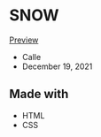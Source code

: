 # SNOW
[Preview](https://uvindubro.me/css-snow-effects/1)

- Calle
- December 19, 2021

## Made with
- HTML
- CSS